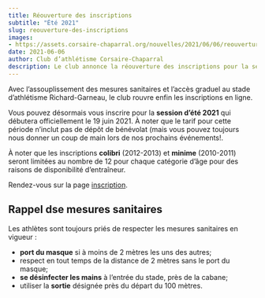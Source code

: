 ```yaml
---
title: Réouverture des inscriptions
subtitle: "Été 2021"
slug: reouverture-des-inscriptions
images:
- https://assets.corsaire-chaparral.org/nouvelles/2021/06/06/reouverture-des-inscriptions/couverture.png
date: 2021-06-06
author: Club d’athlétisme Corsaire-Chaparral
description: Le club annonce la réouverture des inscriptions pour la session d’été 2021.
---
```


Avec l’assouplissement des mesures sanitaires et l’accès graduel au stade d’athlétisme Richard-Garneau, le club rouvre enfin les inscriptions en ligne.

Vous pouvez désormais vous inscrire pour la **session d’été 2021** qui débutera officiellement le 19 juin 2021.
À noter que le tarif pour cette période n’inclut pas de dépôt de bénévolat (mais vous pouvez toujours nous donner un coup de main lors de nos prochains événements!.

À noter que les inscriptions **colibri** (2012-2013) et **minime** (2010-2011) seront limitées au nombre de 12 pour chaque catégorie d’âge pour des raisons de disponibilité d’entraîneur.

Rendez-vous sur la page [inscription](/inscription/).

## Rappel dse mesures sanitaires

Les athlètes sont toujours priés de respecter les mesures sanitaires en vigueur :

- **port du masque** si à moins de 2 mètres les uns des autres;
- respect en tout temps de la distance de 2 mètres sans le port du masque;
- **se désinfecter les mains** à l’entrée du stade, près de la cabane;
- utiliser la **sortie** désignée près du départ du 100 mètres.
